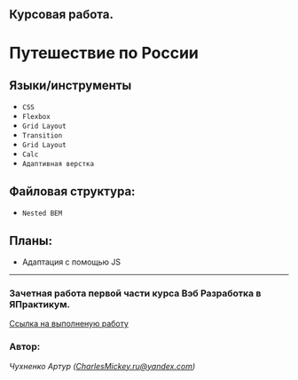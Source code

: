 ## Курсовая работа. 

# Путешествие по России

## Языки/инструменты
* `CSS`
* `Flexbox`
* `Grid Layout`
* `Transition`
* `Grid Layout`
* `Calc`
* `Адаптивная верстка`

## Файловая структура:

* `Nested BEM`

## Планы:

* Адаптация с помощью JS
____________________________
### Зачетная работа первой части курса Вэб Разработка в ЯПрактикум. 

[Ссылка на выполненую работу](https://charlesmickey.github.io/russian-travel/)
 
### Автор:
*Чухненко Артур (CharlesMickey.ru@yandex.com)*
